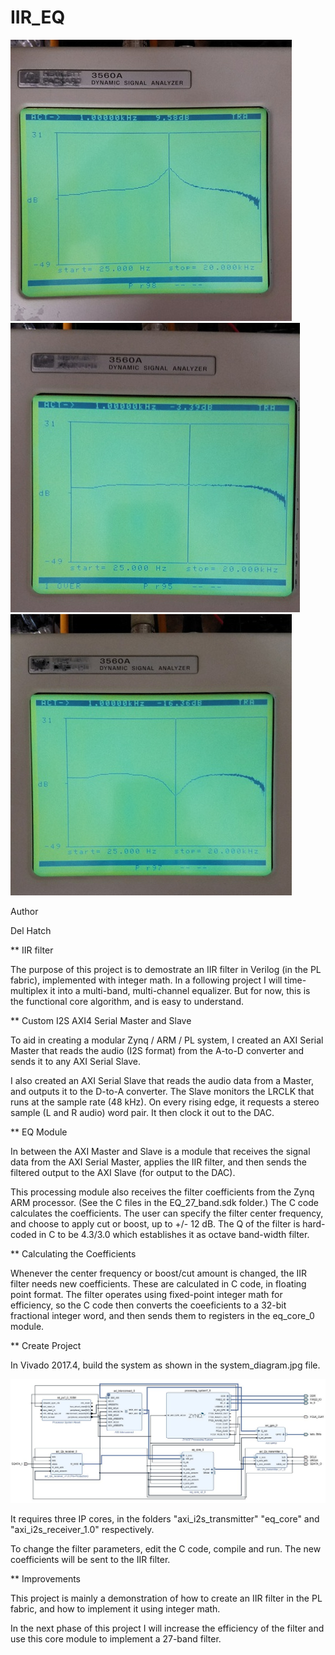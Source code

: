 # IIR_EQ

![screenshot](https://github.com/delhatch/IIR_EQ/blob/master/boost.jpg)
![screenshot](https://github.com/delhatch/IIR_EQ/blob/master/flat.jpg)
![screenshot](https://github.com/delhatch/IIR_EQ/blob/master/cut.jpg)

Author

Del Hatch

** IIR filter

The purpose of this project is to demostrate an IIR filter in Verilog (in the PL fabric), implemented with integer math. In a following project I will time-multiplex it into a multi-band, multi-channel equalizer. But for now, this is the functional core algorithm, and is easy to understand.

** Custom I2S AXI4 Serial Master and Slave

To aid in creating a modular Zynq / ARM / PL system, I created an AXI Serial Master that reads the audio (I2S format) from the A-to-D converter and sends it to any AXI Serial Slave.

I also created an AXI Serial Slave that reads the audio data from a Master, and outputs it to the D-to-A converter. The Slave monitors the LRCLK that runs at the sample rate (48 kHz). On every rising edge, it requests a stereo sample (L and R audio) word pair. It then clock it out to the DAC.

** EQ Module

In between the AXI Master and Slave is a module that receives the signal data from the AXI Serial Master, applies the IIR filter, and then sends the filtered output to the AXI Slave (for output to the DAC).

This processing module also receives the filter coefficients from the Zynq ARM processor. (See the C files in the EQ_27_band.sdk folder.) The C code calculates the coefficients. The user can specify the filter center frequency, and choose to apply cut or boost, up to +/- 12 dB. The Q of the filter is hard-coded in C to be 4.3/3.0 which establishes it as octave band-width filter.

** Calculating the Coefficients

Whenever the center frequency or boost/cut amount is changed, the IIR filter needs new coefficients. These are calculated in C code, in floating point format. The filter operates using fixed-point integer math for efficiency, so the C code then converts the coeeficients to a 32-bit fractional integer word, and then sends them to registers in the eq_core_0 module.

** Create Project

In Vivado 2017.4, build the system as shown in the system_diagram.jpg file.

![system diagram](https://github.com/delhatch/IIR_EQ/blob/master/system_architecture_v2.JPG)

It requires three IP cores, in the folders "axi_i2s_transmitter" "eq_core" and "axi_i2s_receiver_1.0" respectively.

To change the filter parameters, edit the C code, compile and run. The new coefficients will be sent to the IIR filter.

** Improvements

This project is mainly a demonstration of how to create an IIR filter in the PL fabric, and how to implement it using integer math.

In the next phase of this project I will increase the efficiency of the filter and use this core module to implement a 27-band filter.




